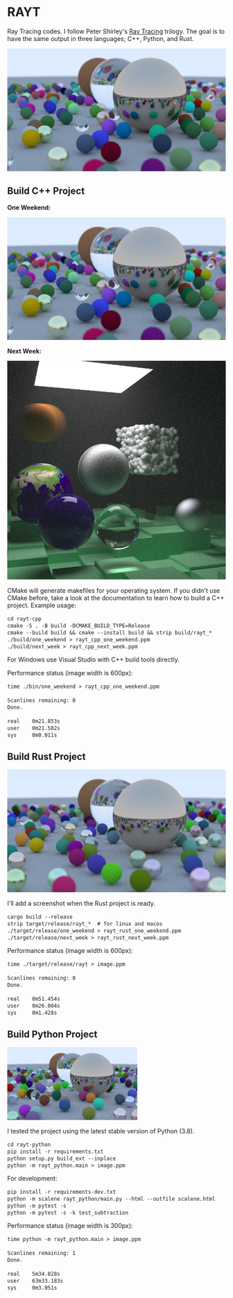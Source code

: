 # RAYT

Ray Tracing codes. I follow Peter Shirley's [Ray Tracing](https://raytracing.github.io/) trilogy. The goal is to have the same output in three languages; C++, Python, and Rust.

![](assets/image.png)

## Build C++ Project

**One Weekend:**

![](assets/rayt_cpp_one_weekend.png)

**Next Week:**

![](assets/rayt_cpp_next_week.png)

CMake will generate makefiles for your operating system. If you didn't use CMake before, take a look at the documentation to learn how to build a C++ project. Example usage:

```shell
cd rayt-cpp
cmake -S . -B build -DCMAKE_BUILD_TYPE=Release
cmake --build build && cmake --install build && strip build/rayt_*
./build/one_weekend > rayt_cpp_one_weekend.ppm
./build/next_week > rayt_cpp_next_week.ppm
```

For Windows use Visual Studio with C++ build tools directly.

Performance status (image width is 600px):

```
time ./bin/one_weekend > rayt_cpp_one_weekend.ppm

Scanlines remaining: 0
Done.

real    0m21.853s
user    0m21.582s
sys     0m0.011s
```

## Build Rust Project

![](assets/rayt-rust.png)

I'll add a screenshot when the Rust project is ready.

```
cargo build --release
strip target/release/rayt_*  # for linux and macos
./target/release/one_weekend > rayt_rust_one_weekend.ppm
./target/release/next_week > rayt_rust_next_week.ppm
```

Performance status (image width is 600px):

```
time ./target/release/rayt > image.ppm

Scanlines remaining: 0
Done.

real    0m51.454s
user    0m26.004s
sys     0m1.428s
```

## Build Python Project

![](assets/rayt-python.png)

I tested the project using the latest stable version of Python (3.8).

```
cd rayt-python
pip install -r requirements.txt
python setup.py build_ext --inplace
python -m rayt_python.main > image.ppm
```

For development:
```
pip install -r requirements-dev.txt
python -m scalene rayt_python/main.py --html --outfile scalene.html
python -m pytest -s
python -m pytest -s -k test_subtraction
```

Performance status (image width is 300px):

```
time python -m rayt_python.main > image.ppm

Scanlines remaining: 1
Done.

real    5m34.828s
user    63m33.183s
sys     0m3.051s
```
